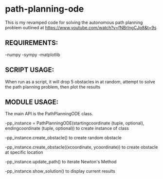 # path-planning-ode

This is my revamped code for solving the autonomous path planning problem outlined at https://www.youtube.com/watch?v=fNBrIngCJp8&t=9s

## REQUIREMENTS:

-numpy
-sympy
-matplotlib

## SCRIPT USAGE:

When run as a script, it will drop 5 obstacles in at random, attempt to solve the path planning problem, then plot the results

## MODULE USAGE:

The main API is the PathPlanningODE class. 

-pp_instance = PathPlanningODE(startingcoordinate (tuple, optional), endingcoordinate (tuple, optional)) to create instance of class

-pp_instance.create_obstacle() to create random obstacle

-pp_instance.create_obstacle((xcoordinate, ycoordinate)) to create obstacle at specific location

-pp_instance.update_path() to iterate Newton's Method

-pp_instance.show_solution() to display current results
